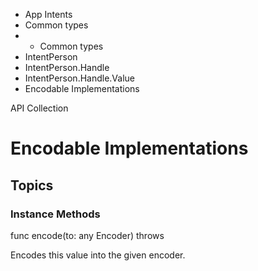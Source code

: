 

- App Intents
- Common types
- 
  - Common types
- IntentPerson
- IntentPerson.Handle
- IntentPerson.Handle.Value
-  Encodable Implementations 

API Collection

# Encodable Implementations

## Topics

### Instance Methods

func encode(to: any Encoder) throws

Encodes this value into the given encoder.


